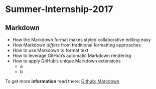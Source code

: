 # Summer-Internship-2017
## Markdown
* How the Markdown format makes styled collaborative editing easy
* How Markdown *differs* from traditional formatting approaches
* How to use Markdown to format text
* How to leverage GitHub’s automatic Markdown rendering
* How to apply GitHub’s unique Markdown extensions
    * a
    * b

To get more **information** read there: [Github: Marcdown](https://guides.github.com/features/mastering-markdown/)
